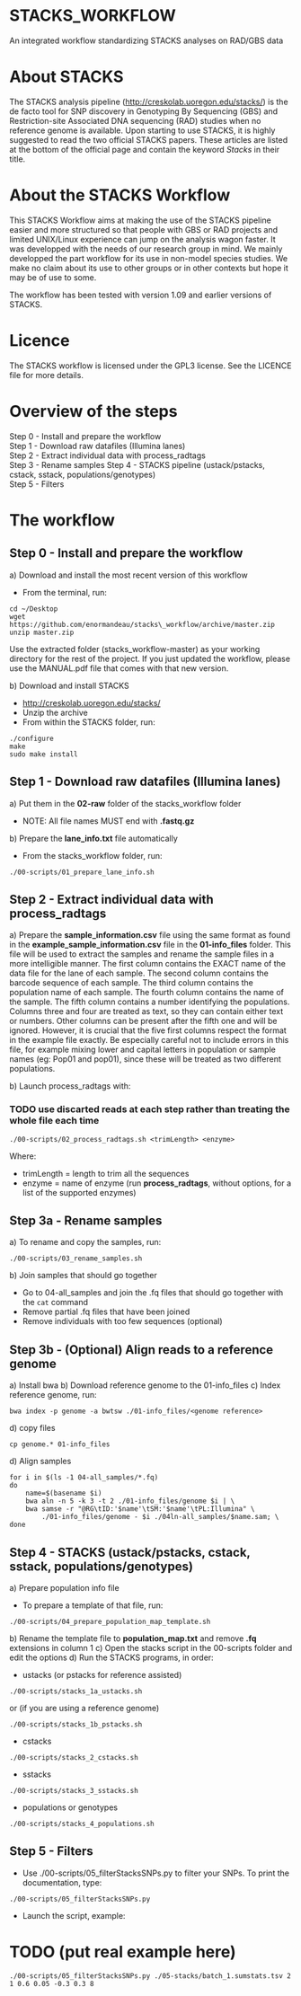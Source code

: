 # STACKS_WORKFLOW

An integrated workflow standardizing STACKS analyses on RAD/GBS data

# About STACKS
The STACKS analysis pipeline (http://creskolab.uoregon.edu/stacks/) is the de facto tool for SNP discovery in Genotyping By Sequencing (GBS) and Restriction-site Associated DNA sequencing (RAD) studies when no reference genome is available. Upon starting to use STACKS, it is highly suggested to read the two official STACKS papers. These articles are listed at the bottom of the official page and contain the keyword *Stacks* in their title.

# About the STACKS Workflow
This STACKS Workflow aims at making the use of the STACKS pipeline easier and more structured so that people with GBS or RAD projects and limited UNIX/Linux experience can jump on the analysis wagon faster. It was developped with the needs of our research group in mind. We mainly developped the part workflow for its use in non-model species studies. We make no claim about its use to other groups or in other contexts but hope it may be of use to some.

The workflow has been tested with version 1.09 and earlier versions of STACKS.

# Licence
The STACKS workflow is licensed under the GPL3 license. See the LICENCE file for more details.

# Overview of the steps
Step 0 - Install and prepare the workflow  
Step 1 - Download raw datafiles (Illumina lanes)  
Step 2 - Extract individual data with process_radtags  
Step 3 - Rename samples
Step 4 - STACKS pipeline (ustack/pstacks, cstack, sstack, populations/genotypes)  
Step 5 - Filters  

# The workflow

## Step 0 - Install and prepare the workflow
a) Download and install the most recent version of this workflow
 - From the terminal, run:

```
cd ~/Desktop
wget https://github.com/enormandeau/stacks\_workflow/archive/master.zip
unzip master.zip
```

Use the extracted folder (stacks_workflow-master) as your working directory for the rest of the project. If you just updated the workflow, please use the MANUAL.pdf file that comes with that new version.

b) Download and install STACKS
 - http://creskolab.uoregon.edu/stacks/
 - Unzip the archive
 - From within the STACKS folder, run:

```
./configure
make
sudo make install
```

## Step 1 - Download raw datafiles (Illumina lanes)
a) Put them in the **02-raw** folder of the stacks_workflow folder
 - NOTE: All file names MUST end with **.fastq.gz**

b) Prepare the **lane_info.txt** file automatically
 - From the stacks_workflow folder, run:

```
./00-scripts/01_prepare_lane_info.sh
```
 
## Step 2 - Extract individual data with process_radtags  

a) Prepare the **sample_information.csv** file using the same format as found in the **example_sample_information.csv** file in the **01-info_files** folder. This file will be used to extract the samples and rename the sample files in a more intelligible manner. The first column contains the EXACT name of the data file for the lane of each sample. The second column contains the barcode sequence of each sample. The third column contains the population name of each sample. The fourth column contains the name of the sample. The fifth column contains a number identifying the populations. Columns three and four are treated as text, so they can contain either text or numbers. Other columns can be present after the fifth one and will be ignored. However, it is crucial that the five first columns respect the format in the example file exactly. Be especially careful not to include errors in this file, for example mixing lower and capital letters in population or sample names (eg: Pop01 and pop01), since these will be treated as two different populations.

b) Launch process_radtags with:
 ### TODO use discarted reads at each step rather than treating the whole file each time

```
./00-scripts/02_process_radtags.sh <trimLength> <enzyme>
```

Where:
 - trimLength = length to trim all the sequences
 - enzyme = name of enzyme (run **process_radtags**, without options, for a list of the supported enzymes)

## Step 3a - Rename samples
a) To rename and copy the samples, run:

```
./00-scripts/03_rename_samples.sh
```

b) Join samples that should go together
 - Go to 04-all_samples and join the .fq files that should go together with the `cat` command
 - Remove partial .fq files that have been joined
 - Remove individuals with too few sequences (optional)

## Step 3b - (Optional) Align reads to a reference genome
a) Install bwa
b) Download reference genome to the 01-info_files
c) Index reference genome, run:

```
bwa index -p genome -a bwtsw ./01-info_files/<genome reference>
```

d) copy files

```
cp genome.* 01-info_files
```

d) Align samples

```
for i in $(ls -1 04-all_samples/*.fq)
do
    name=$(basename $i)
    bwa aln -n 5 -k 3 -t 2 ./01-info_files/genome $i | \
    bwa samse -r "@RG\tID:'$name'\tSM:'$name'\tPL:Illumina" \
        ./01-info_files/genome - $i ./04ln-all_samples/$name.sam; \
done
```

## Step 4 - STACKS (ustack/pstacks, cstack, sstack, populations/genotypes)
a) Prepare population info file
- To prepare a template of that file, run:

```
./00-scripts/04_prepare_population_map_template.sh
```

b) Rename the template file to **population_map.txt** and remove **.fq** extensions in column 1
c) Open the stacks script in the 00-scripts folder and edit the options
d) Run the STACKS programs, in order:
 - ustacks (or pstacks for reference assisted)

```
./00-scripts/stacks_1a_ustacks.sh
```

or (if you are using a reference genome)

```
./00-scripts/stacks_1b_pstacks.sh
```

 - cstacks

```
./00-scripts/stacks_2_cstacks.sh
```

 - sstacks

```
./00-scripts/stacks_3_sstacks.sh
```

 - populations or genotypes

```
./00-scripts/stacks_4_populations.sh
```

## Step 5 - Filters
 - Use ./00-scripts/05_filterStacksSNPs.py to filter your SNPs. To print the documentation, type:

```
./00-scripts/05_filterStacksSNPs.py
```

 - Launch the script, example:

# TODO (put real example here)

```
./00-scripts/05_filterStacksSNPs.py ./05-stacks/batch_1.sumstats.tsv 2 1 0.6 0.05 -0.3 0.3 8
```

